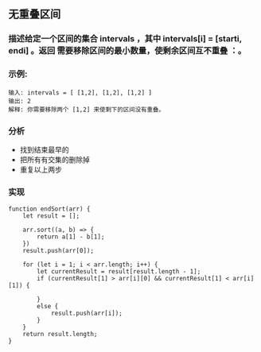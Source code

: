## 无重叠区间
### 描述给定一个区间的集合 intervals ，其中 intervals[i] = [starti, endi] 。返回 需要移除区间的最小数量，使剩余区间互不重叠 ：。

### 示例:
```
输入: intervals = [ [1,2], [1,2], [1,2] ]
输出: 2
解释: 你需要移除两个 [1,2] 来使剩下的区间没有重叠。
```

### 分析
- 找到结束最早的
- 把所有有交集的删除掉
- 重复以上两步

### 实现

```
function endSort(arr) {
    let result = [];

    arr.sort((a, b) => {
        return a[1] - b[1];
    })
    result.push(arr[0]);

    for (let i = 1; i < arr.length; i++) {
        let currentResult = result[result.length - 1];
        if (currentResult[1] > arr[i][0] && currentResult[1] < arr[i][1]) {

        }
        else {
            result.push(arr[i]);
        }
    }
    return result.length;
}
```
